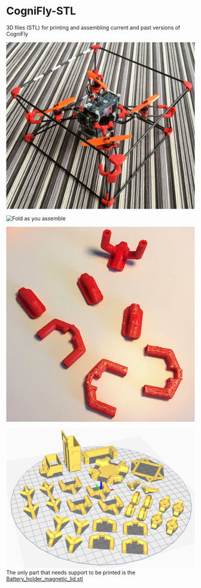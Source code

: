 # CogniFly-STL
3D files (STL) for printing and assembling current and past versions of CogniFly

![CogniFly](imgs/CogniFly.jpg "CogniFly")


![Fold as you assemble](imgs/folding_as_you_assemble.png "Fold as you assemble")


![Squeeze and fit](imgs/squeeze_and_fit.jpg "Squeeze and fit")

![All parts together as they should be printed](Latest/CogniFly_All_Parts.png "All parts together as they should be printed")
The only part that needs support to be printed is the [Battery_holder_magnetic_lid.stl](Latest/Battery_holder_magnetic_lid.stl)
